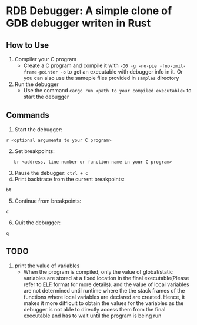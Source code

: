 # RDB Debugger: A simple clone of GDB debugger writen in Rust

## How to Use

1. Compiler your C program
   - Create a C program and compile it with
     `-O0 -g -no-pie -fno-omit-frame-pointer -o`
     to get an executable with debugger info in it. Or you can also use the sameple files provided in `samples` directory
2. Run the debugger
   - Use the command `cargo run <path to your compiled executable>` to start the debugger

## Commands

1. Start the debugger:

```
r <optional arguments to your C program>
```

2. Set breakpoints:

```
   br <address, line number or function name in your C program>
```

3. Pause the debugger: `ctrl + c`
4. Print backtrace from the current breakpoints:

```
bt
```

5. Continue from breakpoints:

```
c
```

6. Quit the debugger:

```
q
```

## TODO

1. print the value of variables
   - When the program is compiled, only the value of global/static variables are stored at a fixed location in the final executable(Please refer to [ELF](https://en.wikipedia.org/wiki/Executable_and_Linkable_Format) format for more details). and the value of local variables are not determined until runtime where the the stack frames of the functions where local variables are declared are created. Hence, it makes it more difficult to obtain the values for the variables as the debugger is not able to directly access them from the final executable and has to wait until the program is being run
